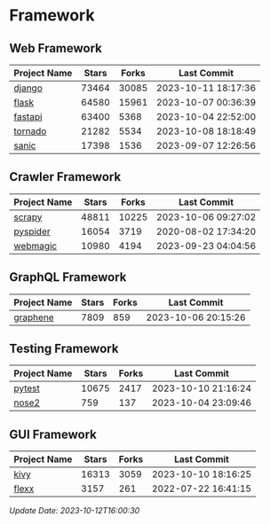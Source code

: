 # Framework

## Web Framework
| Project Name | Stars | Forks | Last Commit |
| ------------ | ----- | ----- | ----------- |
| [django](https://github.com/django/django) | 73464 | 30085 | 2023-10-11 18:17:36 |
| [flask](https://github.com/pallets/flask) | 64580 | 15961 | 2023-10-07 00:36:39 |
| [fastapi](https://github.com/tiangolo/fastapi) | 63400 | 5368 | 2023-10-04 22:52:00 |
| [tornado](https://github.com/tornadoweb/tornado) | 21282 | 5534 | 2023-10-08 18:18:49 |
| [sanic](https://github.com/sanic-org/sanic) | 17398 | 1536 | 2023-09-07 12:26:56 |

## Crawler Framework
| Project Name | Stars | Forks | Last Commit |
| ------------ | ----- | ----- | ----------- |
| [scrapy](https://github.com/scrapy/scrapy) | 48811 | 10225 | 2023-10-06 09:27:02 |
| [pyspider](https://github.com/binux/pyspider) | 16054 | 3719 | 2020-08-02 17:34:20 |
| [webmagic](https://github.com/code4craft/webmagic) | 10980 | 4194 | 2023-09-23 04:04:56 |

## GraphQL Framework
| Project Name | Stars | Forks | Last Commit |
| ------------ | ----- | ----- | ----------- |
| [graphene](https://github.com/graphql-python/graphene) | 7809 | 859 | 2023-10-06 20:15:26 |

## Testing Framework
| Project Name | Stars | Forks | Last Commit |
| ------------ | ----- | ----- | ----------- |
| [pytest](https://github.com/pytest-dev/pytest) | 10675 | 2417 | 2023-10-10 21:16:24 |
| [nose2](https://github.com/nose-devs/nose2) | 759 | 137 | 2023-10-04 23:09:46 |

## GUI Framework
| Project Name | Stars | Forks | Last Commit |
| ------------ | ----- | ----- | ----------- |
| [kivy](https://github.com/kivy/kivy) | 16313 | 3059 | 2023-10-10 18:16:25 |
| [flexx](https://github.com/flexxui/flexx) | 3157 | 261 | 2022-07-22 16:41:15 |

*Update Date: 2023-10-12T16:00:30*